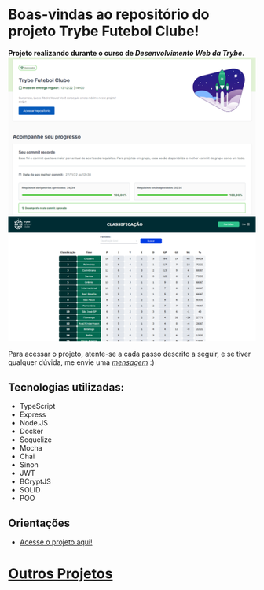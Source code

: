 # Boas-vindas ao repositório do projeto Trybe Futebol Clube!

<strong>Projeto realizando durante o curso de _Desenvolvimento Web da Trybe_.</strong>
<img src='https://raw.githubusercontent.com/lcsrbr/TrybeFutebolClube/main/imgs/aprovacao.png'></img>
<img src='https://raw.githubusercontent.com/lcsrbr/TrybeFutebolClube/main/imgs/login.png'></img>

Para acessar o projeto, atente-se a cada passo descrito a seguir, e se tiver qualquer dúvida, me envie uma _[mensagem](https://portfolio-bay-omega-17.vercel.app/#contact)_ :)

## Tecnologias utilizadas:

- TypeScript
- Express
- Node.JS
- Docker
- Sequelize
- Mocha
- Chai
- Sinon
- JWT
- BCryptJS
- SOLID
- POO

## Orientações

  - [Acesse o projeto aqui!](https://frontend-production-5124.up.railway.app/leaderboard) 

  # [Outros Projetos](https://portfolio-bay-omega-17.vercel.app/#projetos)
